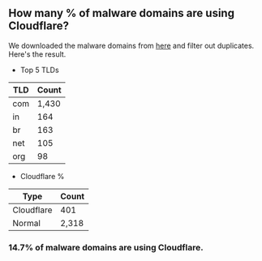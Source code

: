 ## How many % of malware domains are using Cloudflare?


We downloaded the malware domains from [here](https://urlhaus.abuse.ch) and filter out duplicates.
Here's the result.


[//]: # (start replacement)


- Top 5 TLDs

| TLD | Count |
| --- | --- |
| com | 1,430 |
| in | 164 |
| br | 163 |
| net | 105 |
| org | 98 |


- Cloudflare %

| Type | Count |
| --- | --- |
| Cloudflare | 401 |
| Normal | 2,318 |


### 14.7% of malware domains are using Cloudflare.